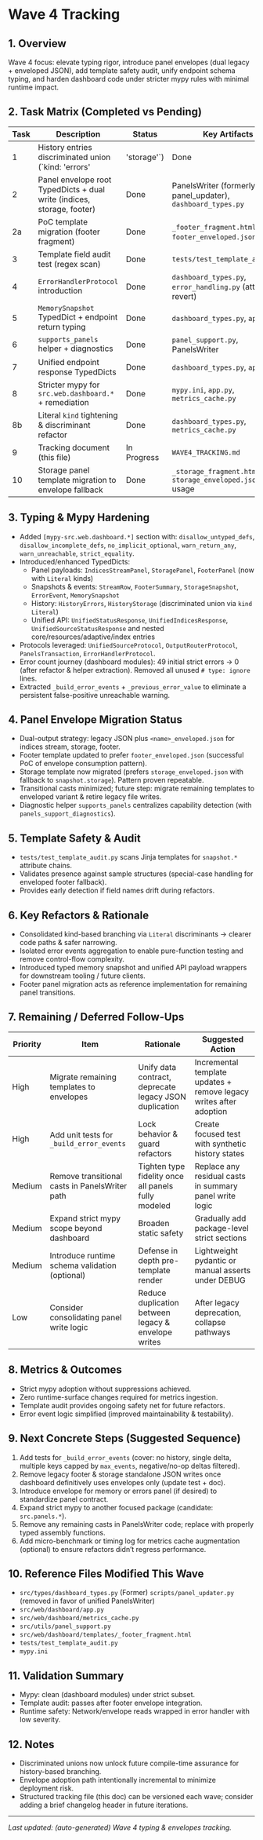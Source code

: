 # Wave 4 Tracking

## 1. Overview
Wave 4 focus: elevate typing rigor, introduce panel envelopes (dual legacy + enveloped JSON), add template safety audit, unify endpoint schema typing, and harden dashboard code under stricter mypy rules with minimal runtime impact.

## 2. Task Matrix (Completed vs Pending)
| Task | Description | Status | Key Artifacts |
|------|-------------|--------|---------------|
| 1 | History entries discriminated union (`kind: 'errors'|'storage'`) | Done | `dashboard_types.py`, `metrics_cache.py` |
| 2 | Panel envelope root TypedDicts + dual write (indices, storage, footer) | Done | PanelsWriter (formerly panel_updater), `dashboard_types.py` |
| 2a | PoC template migration (footer fragment) | Done | `_footer_fragment.html`, `footer_enveloped.json` usage |
| 3 | Template field audit test (regex scan) | Done | `tests/test_template_audit.py` |
| 4 | `ErrorHandlerProtocol` introduction | Done | `dashboard_types.py`, `error_handling.py` (attempt & revert) |
| 5 | `MemorySnapshot` TypedDict + endpoint return typing | Done | `dashboard_types.py`, `app.py` |
| 6 | `supports_panels` helper + diagnostics | Done | `panel_support.py`, PanelsWriter |
| 7 | Unified endpoint response TypedDicts | Done | `dashboard_types.py`, `app.py` |
| 8 | Stricter mypy for `src.web.dashboard.*` + remediation | Done | `mypy.ini`, `app.py`, `metrics_cache.py` |
| 8b | Literal `kind` tightening & discriminant refactor | Done | `dashboard_types.py`, `metrics_cache.py` |
| 9 | Tracking document (this file) | In Progress | `WAVE4_TRACKING.md` |
| 10 | Storage panel template migration to envelope fallback | Done | `_storage_fragment.html`, `storage_enveloped.json` usage |

## 3. Typing & Mypy Hardening
- Added `[mypy-src.web.dashboard.*]` section with: `disallow_untyped_defs`, `disallow_incomplete_defs`, `no_implicit_optional`, `warn_return_any`, `warn_unreachable`, `strict_equality`.
- Introduced/enhanced TypedDicts:
  - Panel payloads: `IndicesStreamPanel`, `StoragePanel`, `FooterPanel` (now with `Literal` kinds)
  - Snapshots & events: `StreamRow`, `FooterSummary`, `StorageSnapshot`, `ErrorEvent`, `MemorySnapshot`
  - History: `HistoryErrors`, `HistoryStorage` (discriminated union via `kind` `Literal`)
  - Unified API: `UnifiedStatusResponse`, `UnifiedIndicesResponse`, `UnifiedSourceStatusResponse` and nested core/resources/adaptive/index entries
- Protocols leveraged: `UnifiedSourceProtocol`, `OutputRouterProtocol`, `PanelsTransaction`, `ErrorHandlerProtocol`.
- Error count journey (dashboard modules): 49 initial strict errors -> 0 (after refactor & helper extraction). Removed all unused `# type: ignore` lines.
- Extracted `_build_error_events` + `_previous_error_value` to eliminate a persistent false-positive unreachable warning.

## 4. Panel Envelope Migration Status
- Dual-output strategy: legacy JSON plus `<name>_enveloped.json` for indices stream, storage, footer.
- Footer template updated to prefer `footer_enveloped.json` (successful PoC of envelope consumption pattern).
- Storage template now migrated (prefers `storage_enveloped.json` with fallback to `snapshot.storage`). Pattern proven repeatable.
- Transitional casts minimized; future step: migrate remaining templates to enveloped variant & retire legacy file writes.
- Diagnostic helper `supports_panels` centralizes capability detection (with `panels_support_diagnostics`).

## 5. Template Safety & Audit
- `tests/test_template_audit.py` scans Jinja templates for `snapshot.*` attribute chains.
- Validates presence against sample structures (special-case handling for enveloped footer fallback).
- Provides early detection if field names drift during refactors.

## 6. Key Refactors & Rationale
- Consolidated kind-based branching via `Literal` discriminants -> clearer code paths & safer narrowing.
- Isolated error events aggregation to enable pure-function testing and remove control-flow complexity.
- Introduced typed memory snapshot and unified API payload wrappers for downstream tooling / future clients.
- Footer panel migration acts as reference implementation for remaining panel transitions.

## 7. Remaining / Deferred Follow-Ups
| Priority | Item | Rationale | Suggested Action |
|----------|------|-----------|------------------|
| High | Migrate remaining templates to envelopes | Unify data contract, deprecate legacy JSON duplication | Incremental template updates + remove legacy writes after adoption |
| High | Add unit tests for `_build_error_events` | Lock behavior & guard refactors | Create focused test with synthetic history states |
| Medium | Remove transitional casts in PanelsWriter path | Tighten type fidelity once all panels fully modeled | Replace any residual casts in summary panel write logic |
| Medium | Expand strict mypy scope beyond dashboard | Broaden static safety | Gradually add package-level strict sections |
| Medium | Introduce runtime schema validation (optional) | Defense in depth pre-template render | Lightweight pydantic or manual asserts under DEBUG |
| Low | Consider consolidating panel write logic | Reduce duplication between legacy & envelope writes | After legacy deprecation, collapse pathways |

## 8. Metrics & Outcomes
- Strict mypy adoption without suppressions achieved.
- Zero runtime-surface changes required for metrics ingestion.
- Template audit provides ongoing safety net for future refactors.
- Error event logic simplified (improved maintainability & testability).

## 9. Next Concrete Steps (Suggested Sequence)
1. Add tests for `_build_error_events` (cover: no history, single delta, multiple keys capped by `max_events`, negative/no-op deltas filtered).
2. Remove legacy footer & storage standalone JSON writes once dashboard definitively uses envelopes only (update test + doc).
3. Introduce envelope for memory or errors panel (if desired) to standardize panel contract.
4. Expand strict mypy to another focused package (candidate: `src.panels.*`).
5. Remove any remaining casts in PanelsWriter code; replace with properly typed assembly functions.
6. Add micro-benchmark or timing log for metrics cache augmentation (optional) to ensure refactors didn’t regress performance.

## 10. Reference Files Modified This Wave
- `src/types/dashboard_types.py`
  (Former) `scripts/panel_updater.py` (removed in favor of unified PanelsWriter)
- `src/web/dashboard/app.py`
- `src/web/dashboard/metrics_cache.py`
- `src/utils/panel_support.py`
- `src/web/dashboard/templates/_footer_fragment.html`
- `tests/test_template_audit.py`
- `mypy.ini`

## 11. Validation Summary
- Mypy: clean (dashboard modules) under strict subset.
- Template audit: passes after footer envelope integration.
- Runtime safety: Network/envelope reads wrapped in error handler with low severity.

## 12. Notes
- Discriminated unions now unlock future compile-time assurance for history-based branching.
- Envelope adoption path intentionally incremental to minimize deployment risk.
- Structured tracking file (this doc) can be versioned each wave; consider adding a brief changelog header in future iterations.

---
_Last updated: (auto-generated) Wave 4 typing & envelopes tracking._
